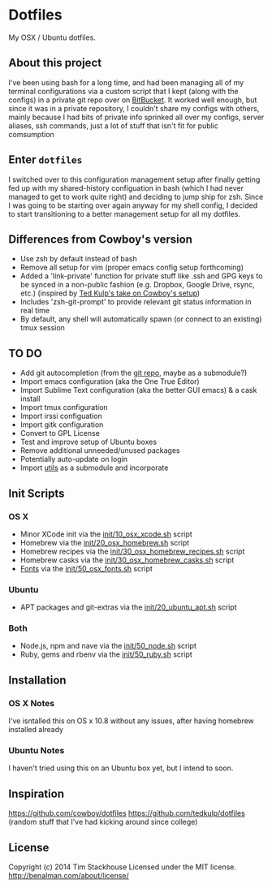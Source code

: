 # Dotfiles

My OSX / Ubuntu dotfiles.

## About this project

I've been using bash for a long time, and had been managing all of my terminal configurations via a custom script that I kept (along with the configs) in a private git repo over on [BitBucket](http://www.bitbucket.org/).  It worked well enough, but since it was in a private repository, I couldn't share my configs with others, mainly because I had bits of private info sprinked all over my configs, server aliases, ssh commands, just a lot of stuff that isn't fit for public comsumption

## Enter `dotfiles`

I switched over to this configuration management setup after finally getting fed up with my shared-history configuation in bash (which I had never managed to get to work quite right) and deciding to jump ship for zsh.  Since I was going to be starting over again anyway for my shell config, I decided to start transitioning to a better management setup for all my dotfiles.

## Differences from Cowboy's version

* Use zsh by default instead of bash
* Remove all setup for vim (proper emacs config setup forthcoming)
* Added a 'link-private' function for private stuff like .ssh and GPG keys to be synced in a non-public fashion (e.g. Dropbox, Google Drive, rsync, etc.) (inspired by [Ted Kulp's take on Cowboy's setup](https://github.com/tedkulp/dotfiles))
* Includes 'zsh-git-prompt' to provide relevant git status information in real time
* By default, any shell will automatically spawn (or connect to an existing) tmux session

## TO DO

* Add git autocompletion (from the [git repo](https://github.com/git/git/tree/master/contrib/completion), maybe as a submodule?)
* Import emacs configuration (aka the One True Editor)
* Import Sublime Text configuration (aka the better GUI emacs) & a cask install
* Import tmux configuration
* Import irssi configuation
* Import gitk configuration
* Convert to GPL License
* Test and improve setup of Ubuntu boxes
* Remove additional unneeded/unused packages
* Potentially auto-update on login
* Import [utils](https://github.com/tstackhouse/utils) as a submodule and incorporate

## Init Scripts

### OS X

* Minor XCode init via the [init/10_osx_xcode.sh](init/10_osx_xcode.sh) script
* Homebrew via the [init/20_osx_homebrew.sh](init/20_osx_homebrew.sh) script
* Homebrew recipes via the [init/30_osx_homebrew_recipes.sh](init/30_osx_homebrew_recipes.sh) script
* Homebrew casks via the [init/30_osx_homebrew_casks.sh](init/30_osx_homebrew_casks.sh) script
* [Fonts](/cowboy/dotfiles/tree/master/conf/osx/fonts) via the [init/50_osx_fonts.sh](init/50_osx_fonts.sh) script

### Ubuntu
* APT packages and git-extras via the [init/20_ubuntu_apt.sh](init/20_ubuntu_apt.sh) script

### Both
* Node.js, npm and nave via the [init/50_node.sh](init/50_node.sh) script
* Ruby, gems and rbenv via the [init/50_ruby.sh](init/50_ruby.sh) script

## Installation

### OS X Notes

I've isntalled this on OS x 10.8 without any issues, after having homebrew installed already

### Ubuntu Notes

I haven't tried using this on an Ubuntu box yet, but I intend to soon.

## Inspiration
<https://github.com/cowboy/dotfiles>
<https://github.com/tedkulp/dotfiles>
(random stuff that I've had kicking around since college)

## License
Copyright (c) 2014 Tim Stackhouse
Licensed under the MIT license.
<http://benalman.com/about/license/>
